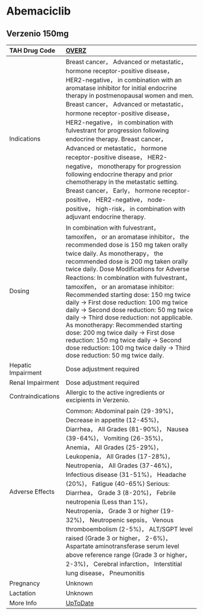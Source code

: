 # Abemaciclib

## Verzenio 150mg

| TAH Drug Code      | [OVERZ](https://www.tahsda.org.tw/drugs/hissearch.php?drug_code=OVERZ)                                                                                                                                                                                                                                                                                                                                                                                                                                                                                                                                                                                                                                                                  |
|:-------------------|:----------------------------------------------------------------------------------------------------------------------------------------------------------------------------------------------------------------------------------------------------------------------------------------------------------------------------------------------------------------------------------------------------------------------------------------------------------------------------------------------------------------------------------------------------------------------------------------------------------------------------------------------------------------------------------------------------------------------------------------|
| Indications        | Breast cancer， Advanced or metastatic， hormone receptor-positive disease， HER2-negative， in combination with an aromatase inhibitor for initial endocrine therapy in postmenopausal women and men. Breast cancer， Advanced or metastatic， hormone receptor-positive disease， HER2-negative， in combination with fulvestrant for progression following endocrine therapy. Breast cancer， Advanced or metastatic， hormone receptor-positive disease， HER2-negative， monotherapy for progression following endocrine therapy and prior chemotherapy in the metastatic setting. Breast cancer， Early， hormone receptor-positive， HER2-negative， node-positive， high-risk， in combination with adjuvant endocrine therapy. |
| Dosing             | In combination with fulvestrant， tamoxifen， or an aromatase inhibitor， the recommended dose is 150 mg taken orally twice daily. As monotherapy， the recommended dose is 200 mg taken orally twice daily. Dose Modifications for Adverse Reactions: In combination with fulvestrant， tamoxifen， or an aromatase inhibitor: Recommended starting dose: 150 mg twice daily -> First dose reduction: 100 mg twice daily -> Second dose reduction: 50 mg twice daily -> Third dose reduction: not applicable. As monotherapy: Recommended starting dose: 200 mg twice daily -> First dose reduction: 150 mg twice daily -> Second dose reduction: 100 mg twice daily -> Third dose reduction: 50 mg twice daily.                       |
| Hepatic Impairment | Dose adjustment required                                                                                                                                                                                                                                                                                                                                                                                                                                                                                                                                                                                                                                                                                                                |
| Renal Impairment   | Dose adjustment required                                                                                                                                                                                                                                                                                                                                                                                                                                                                                                                                                                                                                                                                                                                |
| Contraindications  | Allergic to the active ingredients or excipients in Verzenio.                                                                                                                                                                                                                                                                                                                                                                                                                                                                                                                                                                                                                                                                           |
| Adverse Effects    | Common: Abdominal pain (29-39%)， Decrease in appetite (12-45%)， Diarrhea， All Grades (81-90%)， Nausea (39-64%)， Vomiting (26-35%)， Anemia， All Grades (25-29%)， Leukopenia， All Grades (17-28%)， Neutropenia， All Grades (37-46%)， Infectious disease (31-51%)， Headache (20%)， Fatigue (40-65%) Serious: Diarrhea， Grade 3 (8-20%)， Febrile neutropenia (Less than 1%)， Neutropenia， Grade 3 or higher (19-32%)， Neutropenic sepsis， Venous thromboembolism (2-5%)， ALT/SGPT level raised (Grade 3 or higher， 2-6%)， Aspartate aminotransferase serum level above reference range (Grade 3 or higher， 2-3%)， Cerebral infarction， Interstitial lung disease， Pneumonitis                                    |
| Pregnancy          | Unknown                                                                                                                                                                                                                                                                                                                                                                                                                                                                                                                                                                                                                                                                                                                                 |
| Lactation          | Unknown                                                                                                                                                                                                                                                                                                                                                                                                                                                                                                                                                                                                                                                                                                                                 |
| More Info          | [UpToDate](https://www.uptodate.com/contents/abemaciclib-drug-information)                                                                                                                                                                                                                                                                                                                                                                                                                                                                                                                                                                                                                                                              |

